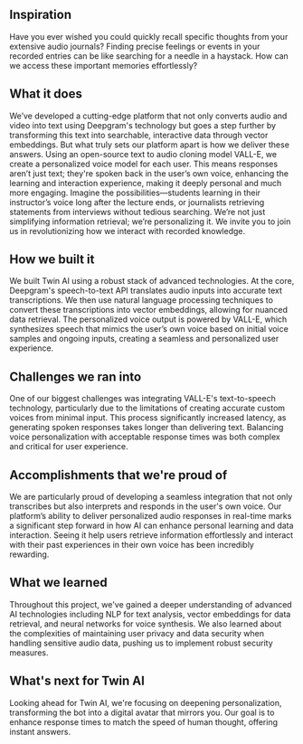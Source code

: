 ## Inspiration

Have you ever wished you could quickly recall specific thoughts from your extensive audio journals? Finding precise feelings or events in your recorded entries can be like searching for a needle in a haystack. How can we access these important memories effortlessly?

## What it does

We’ve developed a cutting-edge platform that not only converts audio and video into text using Deepgram's technology but goes a step further by transforming this text into searchable, interactive data through vector embeddings. But what truly sets our platform apart is how we deliver these answers. Using an open-source text to audio cloning model VALL-E, we create a personalized voice model for each user. This means responses aren’t just text; they're spoken back in the user’s own voice, enhancing the learning and interaction experience, making it deeply personal and much more engaging. Imagine the possibilities—students learning in their instructor’s voice long after the lecture ends, or journalists retrieving statements from interviews without tedious searching. We’re not just simplifying information retrieval; we’re personalizing it. We invite you to join us in revolutionizing how we interact with recorded knowledge.

## How we built it

We built Twin AI using a robust stack of advanced technologies. At the core, Deepgram's speech-to-text API translates audio inputs into accurate text transcriptions. We then use natural language processing techniques to convert these transcriptions into vector embeddings, allowing for nuanced data retrieval. The personalized voice output is powered by VALL-E, which synthesizes speech that mimics the user’s own voice based on initial voice samples and ongoing inputs, creating a seamless and personalized user experience.

## Challenges we ran into

One of our biggest challenges was integrating VALL-E's text-to-speech technology, particularly due to the limitations of creating accurate custom voices from minimal input. This process significantly increased latency, as generating spoken responses takes longer than delivering text. Balancing voice personalization with acceptable response times was both complex and critical for user experience.

## Accomplishments that we're proud of

We are particularly proud of developing a seamless integration that not only transcribes but also interprets and responds in the user's own voice. Our platform’s ability to deliver personalized audio responses in real-time marks a significant step forward in how AI can enhance personal learning and data interaction. Seeing it help users retrieve information effortlessly and interact with their past experiences in their own voice has been incredibly rewarding.

## What we learned

Throughout this project, we've gained a deeper understanding of advanced AI technologies including NLP for text analysis, vector embeddings for data retrieval, and neural networks for voice synthesis. We also learned about the complexities of maintaining user privacy and data security when handling sensitive audio data, pushing us to implement robust security measures.

## What's next for Twin AI

Looking ahead for Twin AI, we're focusing on deepening personalization, transforming the bot into a digital avatar that mirrors you. Our goal is to enhance response times to match the speed of human thought, offering instant answers.
